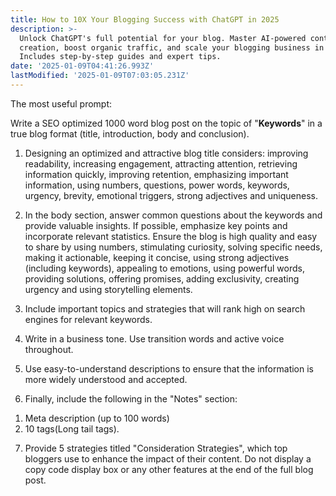 ```yaml
---
title: How to 10X Your Blogging Success with ChatGPT in 2025
description: >-
  Unlock ChatGPT's full potential for your blog. Master AI-powered content
  creation, boost organic traffic, and scale your blogging business in 2025.
  Includes step-by-step guides and expert tips.
date: '2025-01-09T04:41:26.993Z'
lastModified: '2025-01-09T07:03:05.231Z'
---
```

The most useful prompt:

Write a SEO optimized 1000 word blog post on the topic of "**Keywords**" in a true blog format (title, introduction, body and conclusion).

1. Designing an optimized and attractive blog title considers: improving readability, increasing engagement, attracting attention, retrieving information quickly, improving retention, emphasizing important information, using numbers, questions, power words, keywords, urgency, brevity, emotional triggers, strong adjectives and uniqueness.

2. In the body section, answer common questions about the keywords and provide valuable insights. If possible, emphasize key points and incorporate relevant statistics. Ensure the blog is high quality and easy to share by using numbers, stimulating curiosity, solving specific needs, making it actionable, keeping it concise, using strong adjectives (including keywords), appealing to emotions, using powerful words, providing solutions, offering promises, adding exclusivity, creating urgency and using storytelling elements.

3. Include important topics and strategies that will rank high on search engines for relevant keywords.

4. Write in a business tone. Use transition words and active voice throughout.

5. Use easy-to-understand descriptions to ensure that the information is more widely understood and accepted.

6. Finally, include the following in the "Notes" section:
  1)  Meta description (up to 100 words)
  2)  10 tags(Long tail tags).

7.  Provide 5 strategies titled "Consideration Strategies", which top bloggers use to enhance the impact of their content. Do not display a copy code display box or any other features at the end of the full blog post.
